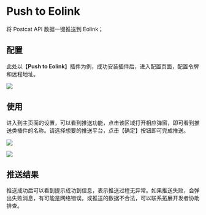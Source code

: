 # Push to Eolink

将 Postcat API 数据一键推送到 Eolink；

## 配置

此处以【**Push to Eolink**】插件为例，成功安装插件后，进入配置页面，配置令牌和远程地址。

![](https://raw.githubusercontent.com/eolinker/postcat-extensions/main/packages/postcat-push-eolink/assets/images/image-05-20_17-09-50.jpg)

## 使用

进入到主页面的设置，可以看到推送功能，点击该区域打开相应弹窗，即可看到推送类插件的名称。请选择想要的推送平台，点击【确定】按钮即可完成推送。

![](https://raw.githubusercontent.com/eolinker/postcat-extensions/main/shared/assets/images/overview-zh.png)

![](https://raw.githubusercontent.com/eolinker/postcat-extensions/main/packages/postcat-push-eolink/assets/images/image-20220512173054947.png)

## 推送结果

推送成功后可以看到提示成功到信息，表示推送过程无异常。如果推送失败，会弹出失败消息，有可能是网络错误，或推送的数据不合法，可以联系拓展开发者协助排查。
